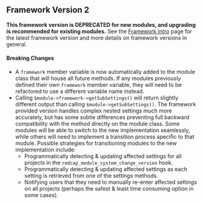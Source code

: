 ## Framework Version 2

**This framework version is DEPRECATED for new modules, and upgrading is recommended for existing modules.**  See the [Framework Intro](intro.md) page for the latest framework version and more details on framework versions in general.

#### Breaking Changes
* A `framework` member variable is now automatically added to the module class that will house all future methods.  If any modules previously defined their own `framework` member variable, they will need to be refactored to use a different variable name instead.
* Calling `$module->framework->getSubSettings()` will return slightly different output than calling `$module->getSubSettings()`.  The framework provided version handles complex nested settings much more accurately, but has some subtle differences preventing full backward compatibility with the method directly on the module class.  Some modules will be able to switch to the new implementation seamlessly, while others will need to implement a transition process specific to that module.  Possible strategies for transitioning modules to the new implementation include:
  * Programmatically detecting & updating affected settings for all projects in the `redcap_module_system_change_version` hook.
  * Programmatically detecting & updating affected settings as each setting is retrieved from one of the settings methods.
  * Notifying users that they need to manually re-enter affected settings on all projects (perhaps the safest & least time consuming option in some cases).
